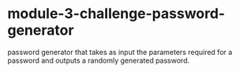 # module-3-challenge-password-generator
password generator that takes as input the parameters required for a password and outputs a randomly generated password.
